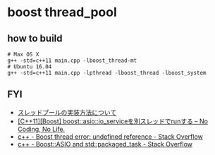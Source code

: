 # boost thread_pool

## how to build
```
# Max OS X
g++ -std=c++11 main.cpp -lboost_thread-mt
# Ubuntu 16.04
g++ -std=c++11 main.cpp -lpthread -lboost_thread -lboost_system
```

## FYI
* [スレッドプールの実装方法について]( http://mojavy.com/blog/2014/03/03/implementing-thread-pool/ )
* [\[C\+\+11\]\[Boost\] boost::asio::io\_serviceを別スレッドでrunする – No Coding, No Life\.]( https://ncnl.blog.so-net.ne.jp/2016-02-13 )
* [c\+\+ \- Boost thread error: undefined reference \- Stack Overflow]( https://stackoverflow.com/questions/3584365/boost-thread-error-undefined-reference )
* [c\+\+ \- Boost::ASIO and std::packaged\_task \- Stack Overflow]( https://stackoverflow.com/questions/35611846/boostasio-and-stdpackaged-task )
